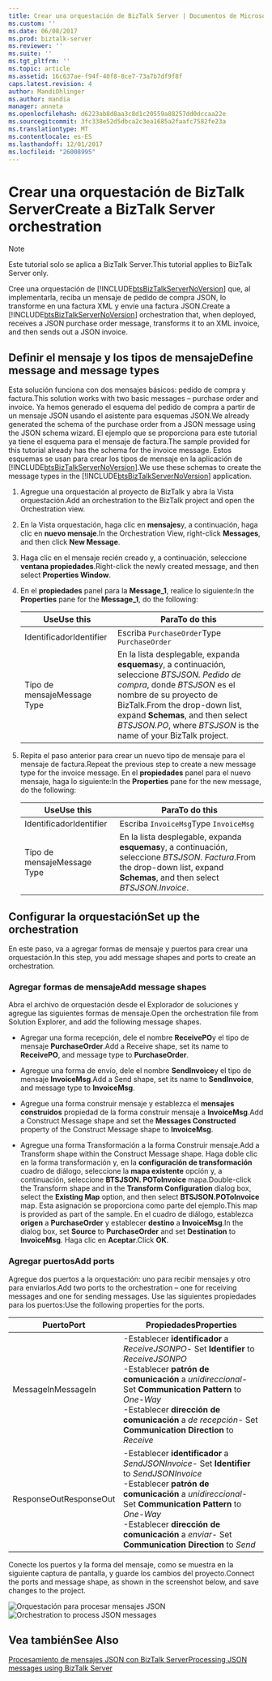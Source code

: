 ```yaml
---
title: Crear una orquestación de BizTalk Server | Documentos de Microsoft
ms.custom: ''
ms.date: 06/08/2017
ms.prod: biztalk-server
ms.reviewer: ''
ms.suite: ''
ms.tgt_pltfrm: ''
ms.topic: article
ms.assetid: 16c637ae-f94f-40f8-8ce7-73a7b7df9f8f
caps.latest.revision: 4
author: MandiOhlinger
ms.author: mandia
manager: anneta
ms.openlocfilehash: d6223ab8d8aa3c8d1c20559a88257dd0dccaa22e
ms.sourcegitcommit: 3fc338e52d5dbca2c3ea1685a2faafc7582fe23a
ms.translationtype: MT
ms.contentlocale: es-ES
ms.lasthandoff: 12/01/2017
ms.locfileid: "26008995"
---
```

# <a name="create-a-biztalk-server-orchestration"></a><span data-ttu-id="7986c-102">Crear una orquestación de BizTalk Server</span><span class="sxs-lookup"><span data-stu-id="7986c-102">Create a BizTalk Server orchestration</span></span>
> [!NOTE]
>  <span data-ttu-id="7986c-103">Este tutorial solo se aplica a BizTalk Server.</span><span class="sxs-lookup"><span data-stu-id="7986c-103">This tutorial applies to BizTalk Server only.</span></span>  
  
 <span data-ttu-id="7986c-104">Cree una orquestación de [!INCLUDE[btsBizTalkServerNoVersion](../includes/btsbiztalkservernoversion-md.md)] que, al implementarla, reciba un mensaje de pedido de compra JSON, lo transforme en una factura XML y envíe una factura JSON.</span><span class="sxs-lookup"><span data-stu-id="7986c-104">Create a [!INCLUDE[btsBizTalkServerNoVersion](../includes/btsbiztalkservernoversion-md.md)] orchestration that, when deployed, receives a JSON purchase order message, transforms it to an XML invoice, and then sends out a JSON invoice.</span></span>  
  
## <a name="define-message-and-message-types"></a><span data-ttu-id="7986c-105">Definir el mensaje y los tipos de mensaje</span><span class="sxs-lookup"><span data-stu-id="7986c-105">Define message and message types</span></span>  
 <span data-ttu-id="7986c-106">Esta solución funciona con dos mensajes básicos: pedido de compra y factura.</span><span class="sxs-lookup"><span data-stu-id="7986c-106">This solution works with two basic messages – purchase order and invoice.</span></span> <span data-ttu-id="7986c-107">Ya hemos generado el esquema del pedido de compra a partir de un mensaje JSON usando el asistente para esquemas JSON.</span><span class="sxs-lookup"><span data-stu-id="7986c-107">We already generated the schema of the purchase order from a JSON message using the JSON schema wizard.</span></span> <span data-ttu-id="7986c-108">El ejemplo que se proporciona para este tutorial ya tiene el esquema para el mensaje de factura.</span><span class="sxs-lookup"><span data-stu-id="7986c-108">The sample provided for this tutorial already has the schema for the invoice message.</span></span> <span data-ttu-id="7986c-109">Estos esquemas se usan para crear los tipos de mensaje en la aplicación de [!INCLUDE[btsBizTalkServerNoVersion](../includes/btsbiztalkservernoversion-md.md)].</span><span class="sxs-lookup"><span data-stu-id="7986c-109">We use these schemas to create the message types in the [!INCLUDE[btsBizTalkServerNoVersion](../includes/btsbiztalkservernoversion-md.md)] application.</span></span>  
  
1.  <span data-ttu-id="7986c-110">Agregue una orquestación al proyecto de BizTalk y abra la Vista orquestación.</span><span class="sxs-lookup"><span data-stu-id="7986c-110">Add an orchestration to the BizTalk project and open the Orchestration view.</span></span>  
  
2.  <span data-ttu-id="7986c-111">En la Vista orquestación, haga clic en **mensajes**y, a continuación, haga clic en **nuevo mensaje**.</span><span class="sxs-lookup"><span data-stu-id="7986c-111">In the Orchestration View, right-click **Messages**, and then click **New Message**.</span></span>  
  
3.  <span data-ttu-id="7986c-112">Haga clic en el mensaje recién creado y, a continuación, seleccione **ventana propiedades**.</span><span class="sxs-lookup"><span data-stu-id="7986c-112">Right-click the newly created message, and then select **Properties Window**.</span></span>  
  
4.  <span data-ttu-id="7986c-113">En el **propiedades** panel para la **Message_1**, realice lo siguiente:</span><span class="sxs-lookup"><span data-stu-id="7986c-113">In the **Properties** pane for the **Message_1**, do the following:</span></span>  
  
    |<span data-ttu-id="7986c-114">Use</span><span class="sxs-lookup"><span data-stu-id="7986c-114">Use this</span></span>|<span data-ttu-id="7986c-115">Para</span><span class="sxs-lookup"><span data-stu-id="7986c-115">To do this</span></span>|  
    |--------------|----------------|  
    |<span data-ttu-id="7986c-116">Identificador</span><span class="sxs-lookup"><span data-stu-id="7986c-116">Identifier</span></span>|<span data-ttu-id="7986c-117">Escriba `PurchaseOrder`</span><span class="sxs-lookup"><span data-stu-id="7986c-117">Type `PurchaseOrder`</span></span>|  
    |<span data-ttu-id="7986c-118">Tipo de mensaje</span><span class="sxs-lookup"><span data-stu-id="7986c-118">Message Type</span></span>|<span data-ttu-id="7986c-119">En la lista desplegable, expanda **esquemas**y, a continuación, seleccione *BTSJSON. Pedido de compra*, donde *BTSJSON* es el nombre de su proyecto de BizTalk.</span><span class="sxs-lookup"><span data-stu-id="7986c-119">From the drop-down list, expand **Schemas**, and then select *BTSJSON.PO*, where *BTSJSON* is the name of your BizTalk project.</span></span>|  
  
5.  <span data-ttu-id="7986c-120">Repita el paso anterior para crear un nuevo tipo de mensaje para el mensaje de factura.</span><span class="sxs-lookup"><span data-stu-id="7986c-120">Repeat the previous step to create a new message type for the invoice message.</span></span> <span data-ttu-id="7986c-121">En el **propiedades** panel para el nuevo mensaje, haga lo siguiente:</span><span class="sxs-lookup"><span data-stu-id="7986c-121">In the **Properties** pane for the new message, do the following:</span></span>  
  
    |<span data-ttu-id="7986c-122">Use</span><span class="sxs-lookup"><span data-stu-id="7986c-122">Use this</span></span>|<span data-ttu-id="7986c-123">Para</span><span class="sxs-lookup"><span data-stu-id="7986c-123">To do this</span></span>|  
    |--------------|----------------|  
    |<span data-ttu-id="7986c-124">Identificador</span><span class="sxs-lookup"><span data-stu-id="7986c-124">Identifier</span></span>|<span data-ttu-id="7986c-125">Escriba `InvoiceMsg`</span><span class="sxs-lookup"><span data-stu-id="7986c-125">Type `InvoiceMsg`</span></span>|  
    |<span data-ttu-id="7986c-126">Tipo de mensaje</span><span class="sxs-lookup"><span data-stu-id="7986c-126">Message Type</span></span>|<span data-ttu-id="7986c-127">En la lista desplegable, expanda **esquemas**y, a continuación, seleccione *BTSJSON. Factura*.</span><span class="sxs-lookup"><span data-stu-id="7986c-127">From the drop-down list, expand **Schemas**, and then select *BTSJSON.Invoice*.</span></span>|  
  
## <a name="set-up-the-orchestration"></a><span data-ttu-id="7986c-128">Configurar la orquestación</span><span class="sxs-lookup"><span data-stu-id="7986c-128">Set up the orchestration</span></span>  
 <span data-ttu-id="7986c-129">En este paso, va a agregar formas de mensaje y puertos para crear una orquestación.</span><span class="sxs-lookup"><span data-stu-id="7986c-129">In this step, you add message shapes and ports to create an orchestration.</span></span>  
  
### <a name="add-message-shapes"></a><span data-ttu-id="7986c-130">Agregar formas de mensaje</span><span class="sxs-lookup"><span data-stu-id="7986c-130">Add message shapes</span></span>  
 <span data-ttu-id="7986c-131">Abra el archivo de orquestación desde el Explorador de soluciones y agregue las siguientes formas de mensaje.</span><span class="sxs-lookup"><span data-stu-id="7986c-131">Open the orchestration file from Solution Explorer, and add the following message shapes.</span></span>  
  
-   <span data-ttu-id="7986c-132">Agregar una forma recepción, dele el nombre **ReceivePO**y el tipo de mensaje **PurchaseOrder**.</span><span class="sxs-lookup"><span data-stu-id="7986c-132">Add a Receive shape, set its name to **ReceivePO**, and message type to **PurchaseOrder**.</span></span>  
  
-   <span data-ttu-id="7986c-133">Agregue una forma de envío, dele el nombre **SendInvoice**y el tipo de mensaje **InvoiceMsg**.</span><span class="sxs-lookup"><span data-stu-id="7986c-133">Add a Send shape, set its name to **SendInvoice**, and message type to **InvoiceMsg**.</span></span>  
  
-   <span data-ttu-id="7986c-134">Agregue una forma construir mensaje y establezca el **mensajes construidos** propiedad de la forma construir mensaje a **InvoiceMsg**.</span><span class="sxs-lookup"><span data-stu-id="7986c-134">Add a Construct Message shape and set the **Messages Constructed** property of the Construct Message shape to **InvoiceMsg**.</span></span>  
  
-   <span data-ttu-id="7986c-135">Agregue una forma Transformación a la forma Construir mensaje.</span><span class="sxs-lookup"><span data-stu-id="7986c-135">Add a Transform shape within the Construct Message shape.</span></span> <span data-ttu-id="7986c-136">Haga doble clic en la forma transformación y, en la **configuración de transformación** cuadro de diálogo, seleccione la **mapa existente** opción y, a continuación, seleccione **BTSJSON. POToInvoice** mapa.</span><span class="sxs-lookup"><span data-stu-id="7986c-136">Double-click the Transform shape and in the **Transform Configuration** dialog box, select the **Existing Map** option, and then select **BTSJSON.POToInvoice** map.</span></span> <span data-ttu-id="7986c-137">Esta asignación se proporciona como parte del ejemplo.</span><span class="sxs-lookup"><span data-stu-id="7986c-137">This map is provided as part of the sample.</span></span> <span data-ttu-id="7986c-138">En el cuadro de diálogo, establezca **origen** a **PurchaseOrder** y establecer **destino** a **InvoiceMsg**.</span><span class="sxs-lookup"><span data-stu-id="7986c-138">In the dialog box, set **Source** to **PurchaseOrder** and set **Destination** to **InvoiceMsg**.</span></span> <span data-ttu-id="7986c-139">Haga clic en **Aceptar**.</span><span class="sxs-lookup"><span data-stu-id="7986c-139">Click **OK**.</span></span>  
  
### <a name="add-ports"></a><span data-ttu-id="7986c-140">Agregar puertos</span><span class="sxs-lookup"><span data-stu-id="7986c-140">Add ports</span></span>  
 <span data-ttu-id="7986c-141">Agregue dos puertos a la orquestación: uno para recibir mensajes y otro para enviarlos.</span><span class="sxs-lookup"><span data-stu-id="7986c-141">Add two ports to the orchestration – one for receiving messages and one for sending messages.</span></span> <span data-ttu-id="7986c-142">Use las siguientes propiedades para los puertos:</span><span class="sxs-lookup"><span data-stu-id="7986c-142">Use the following properties for the ports.</span></span>  
  
|<span data-ttu-id="7986c-143">Puerto</span><span class="sxs-lookup"><span data-stu-id="7986c-143">Port</span></span>|<span data-ttu-id="7986c-144">Propiedades</span><span class="sxs-lookup"><span data-stu-id="7986c-144">Properties</span></span>|  
|----------|----------------|  
|<span data-ttu-id="7986c-145">MessageIn</span><span class="sxs-lookup"><span data-stu-id="7986c-145">MessageIn</span></span>|<span data-ttu-id="7986c-146">-Establecer **identificador** a *ReceiveJSONPO*</span><span class="sxs-lookup"><span data-stu-id="7986c-146">-   Set **Identifier** to *ReceiveJSONPO*</span></span><br /><span data-ttu-id="7986c-147">-Establecer **patrón de comunicación** a *unidireccional*</span><span class="sxs-lookup"><span data-stu-id="7986c-147">-   Set **Communication Pattern** to *One-Way*</span></span><br /><span data-ttu-id="7986c-148">-Establecer **dirección de comunicación** a *de recepción*</span><span class="sxs-lookup"><span data-stu-id="7986c-148">-   Set **Communication Direction** to *Receive*</span></span>|  
|<span data-ttu-id="7986c-149">ResponseOut</span><span class="sxs-lookup"><span data-stu-id="7986c-149">ResponseOut</span></span>|<span data-ttu-id="7986c-150">-Establecer **identificador** a *SendJSONInvoice*</span><span class="sxs-lookup"><span data-stu-id="7986c-150">-   Set **Identifier** to *SendJSONInvoice*</span></span><br /><span data-ttu-id="7986c-151">-Establecer **patrón de comunicación** a *unidireccional*</span><span class="sxs-lookup"><span data-stu-id="7986c-151">-   Set **Communication Pattern** to *One-Way*</span></span><br /><span data-ttu-id="7986c-152">-Establecer **dirección de comunicación** a *enviar*</span><span class="sxs-lookup"><span data-stu-id="7986c-152">-   Set **Communication Direction** to *Send*</span></span>|  
  
 <span data-ttu-id="7986c-153">Conecte los puertos y la forma del mensaje, como se muestra en la siguiente captura de pantalla, y guarde los cambios del proyecto.</span><span class="sxs-lookup"><span data-stu-id="7986c-153">Connect the ports and message shape, as shown in the screenshot below, and save changes to the project.</span></span>  
  
 <span data-ttu-id="7986c-154">![Orquestación para procesar mensajes JSON](../core/media/btsjson-orchestration.png "BTSJSON_Orchestration")</span><span class="sxs-lookup"><span data-stu-id="7986c-154">![Orchestration to process JSON messages](../core/media/btsjson-orchestration.png "BTSJSON_Orchestration")</span></span>  
  
## <a name="see-also"></a><span data-ttu-id="7986c-155">Vea también</span><span class="sxs-lookup"><span data-stu-id="7986c-155">See Also</span></span>  
 [<span data-ttu-id="7986c-156">Procesamiento de mensajes JSON con BizTalk Server</span><span class="sxs-lookup"><span data-stu-id="7986c-156">Processing JSON messages using BizTalk Server</span></span>](../core/processing-json-messages-using-biztalk-server.md)
